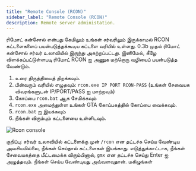 ```yaml
---
title: "Remote Console (RCON)"
sidebar_label: "Remote Console (RCON)"
description: Remote server administation.
---
```


ரிமோட் கன்சோல் என்பது கேமிலும் உங்கள் சர்வரிலும் இருக்காமல் RCON கட்டளைகளைப் பயன்படுத்தக்கூடிய கட்டளை வரியில் உள்ளது. 0.3b முதல் ரிமோட் கன்சோல் சர்வர் உலாவியில் இருந்து அகற்றப்பட்டது. இனிமேல், கீழே விளக்கப்பட்டுள்ளபடி ரிமோட் RCON ஐ அணுக மற்றொரு வழியைப் பயன்படுத்த வேண்டும்.

1. உரை திருத்தியைத் திறக்கவும்.
2. பின்வரும் வரியில் எழுதவும்: `rcon.exe IP PORT RCON-PASS` (உங்கள் சேவையக விவரங்களுடன் IP/PORT/PASS ஐ மாற்றவும்)
3. கோப்பை `rcon.bat` ஆக சேமிக்கவும்
4. `rcon.exe` அமைந்துள்ள உங்கள் GTA கோப்பகத்தில் கோப்பை வைக்கவும்.
5. `rcon.bat` ஐ இயக்கவும்
6. நீங்கள் விரும்பும் கட்டளையை உள்ளிடவும்.

![Rcon console](https://assets.open.mp/assets/images/server/rcon.jpg)

குறிப்பு: சர்வர் உலாவியில் கட்டளைக்கு முன் `/rcon` என தட்டச்சு செய்ய வேண்டிய அவசியமில்லை, நீங்கள் செய்தால் கட்டளைகள் இயங்காது. எடுத்துக்காட்டாக, நீங்கள் சேவையகத்தை மீட்டமைக்க விரும்பினால், `gmx` என தட்டச்சு செய்து Enter ஐ அழுத்தவும். நீங்கள் செய்ய வேண்டியது அவ்வளவுதான். மகிழுங்கள்
